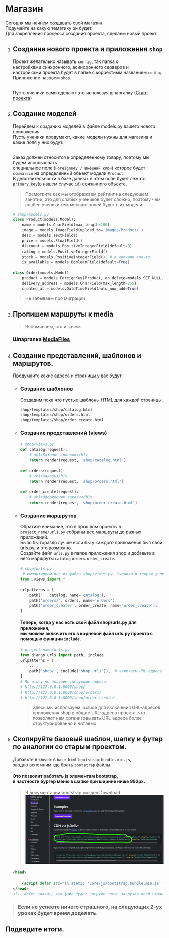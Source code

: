 # Магазин
Сегодня мы начнем создавать свой магазин. <br>
Подумайте на какую тематику он будет.<br>
Для закрепления процесса создания проекта, сделаем новый проект.

1. ## Создание нового проекта и приложения `shop`
    Проект желательно называть `config`, так папка с <br>
    настройками синхронного, асинхронного серверов и <br>
    настройками проекта будет в папке с корректным названием `config`.<br>
    Приложение назовем `shop`.<br><br>
   
    Пусть ученики сами сделают это используя шпаргалку ([Старт проекта](https://github.com/xlartas/it-compot-backend-methods/blob/main/django-base.md#%D0%BF%D1%80%D0%BE%D1%81%D1%82%D0%BE%D0%B9-%D1%81%D1%82%D0%B0%D1%80%D1%82-%D0%BF%D1%80%D0%BE%D0%B5%D0%BA%D1%82%D0%B0))

2. ## Создание моделей
   Перейдем к созданию моделей в файле models.py вашего нового приложения.<br>
   Пусть ученики продумают, какие модели нужны для магазина и какие поля у них будут.<br><br>

   Заказ должен относится к определенному товару, поэтому мы будем использовать <br>
   специальное поле (`ForeignKey / Внешний ключ`) которое будет `ссылаться` на определенный объект модели `Product`.<br>
   В действительности в базе данных в этом поле будет лежать `primary_key`(в нашем случае `id`) связанного объекта.
   >Посмотрите как мы отображаем рейтинг на следующем занятии, 
   > это для слабых учеников будет сложно, поэтому чем слабее ученики тем меньше полей будет в их модели.
   ```python
   # shop/models.py
   class Product(models.Model):
       name = models.CharField(max_length=100)
       image = models.ImageField(upload_to='images/Product/')
       desc = models.TextField()
       price = models.FloatField()
       discount = models.PositiveIntegerField(default=0)
       rating = models.PositiveIntegerField()
       stock = models.PositiveIntegerField()  # в наличии кол-во
       is_available = models.BooleanField(default=True)
   
   class Order(models.Model):
       product = models.ForeignKey(Product, on_delete=models.SET_NULL, null=True)
       delivery_address = models.CharField(max_length=255)
       created_at = models.DateTimeField(auto_now_add=True)
   ```
   >Не забываем про миграции

3. ## Пропишем маршруты к media
    > Вспоминаем, что и зачем.
    ### Шпаргалка [MediaFiles](https://github.com/xlartas/it-compot-backend-methods/blob/main/django-base.md#Media-Files)

4. ## Создание представлений, шаблонов и маршрутов.
   Продумайте какие адреса и страницы у вас будут.
   * ### Создание шаблонов
      Cоздадим пока что пустые шаблоны HTML для каждой страницы. 
      ```sh
      shop/templates/shop/catalog.html
      shop/templates/shop/orders.html
      shop/templates/shop/order_create.html
      ```
     
   * ### Создание представлений (views)
     ```python
     # shop/views.py
     def catalog(request):
         # <h1>Каталог товаров</h1>
         return render(request, 'shop/catalog.html')
     
     def orders(request):
         # <h1>Заказы</h1>
         return render(request, 'shop/orders.html')
     
     def order_create(request):
         # <h1>Оформление заказа</h1>
         return render(request, 'shop/order_create.html')
     ```
    
   * ### Создание маршрутов
       Обратите внимание, что в прошлом проекты в `project_name/urls.py` собраны все маршруты до разных приложений.<br>
       Было бы гораздо лучше если бы у каждого приложения был свой urls.py, и это возможно.<br>
       Создайте файл `urls.py` в папке приложения shop и добавьте в него маршруты `catalog` `orders` `order_create`.
    
       ```python
       # shop/urls.py
        # импортируем все из файла shop/views.py. Ученики в теории должны сами это смочь сделать.
       from .views import * 
       
       urlpatterns = [
           path('', catalog, name='catalog'),
           path('orders/', orders, name='orders'),
           path('order_create/', order_create, name='order_create'),
       ]
       ```
       ####  Теперь, когда у нас есть свой файл shop/urls.py для приложения,<br>мы можем включить его в корневой файл urls.py проекта с помощью функции `include`.
       ```python
       # project_name/urls.py
       from django.urls import path, include
       urlpatterns = [
           ...,
           path('shop/', include('shop.urls')),  # включаем URL-адреса приложения shop
       ]
       # По итогу мы получим следующие адреса:
       # http://127.0.0.1:8000/shop/
       # http://127.0.0.1:8000/shop/orders/
       # http://127.0.0.1:8000/shop/order_create/
       ```
       >Здесь мы используем include для включения URL-адресов приложения shop в общие URL-адреса проекта, что позволяет нам организовывать URL-адреса более структурированно и читаемо.
     
5. ## Скопируйте базовый шаблон, шапку и футер по аналогии со старым проектом.
   Добавьте в `<head>` в `base.html` `bootstrap.bundle.min.js`,<br>
   заодно вспомним где брать `bootstrap` файлы.
   #### Это позволит работать js элементам bootstrap, <br> в частности бургер меню в шапке при ширине ниже 992px.
   > В документации bootstrap раздел Download.
   > ![](imgs/img.png) 
   ```html
   <head>
       ...
       <script defer src="{% static 'Core/js/bootstrap.bundle.min.js' %}"></script>
   </head>
   <!-- defer значит, что файл будет загруже после загрузки всей страницы -->
   ```

> ### Если не успеете ничего страшного, на следующих 2-ух уроках будет время доделать.

## Подведите итоги.